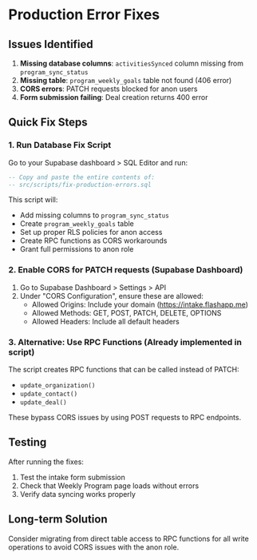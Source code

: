 # Production Error Fixes

## Issues Identified

1. **Missing database columns**: `activitiesSynced` column missing from `program_sync_status`
2. **Missing table**: `program_weekly_goals` table not found (406 error)
3. **CORS errors**: PATCH requests blocked for anon users
4. **Form submission failing**: Deal creation returns 400 error

## Quick Fix Steps

### 1. Run Database Fix Script

Go to your Supabase dashboard > SQL Editor and run:

```sql
-- Copy and paste the entire contents of:
-- src/scripts/fix-production-errors.sql
```

This script will:
- Add missing columns to `program_sync_status`
- Create `program_weekly_goals` table
- Set up proper RLS policies for anon access
- Create RPC functions as CORS workarounds
- Grant full permissions to anon role

### 2. Enable CORS for PATCH requests (Supabase Dashboard)

1. Go to Supabase Dashboard > Settings > API
2. Under "CORS Configuration", ensure these are allowed:
   - Allowed Origins: Include your domain (https://intake.flashapp.me)
   - Allowed Methods: GET, POST, PATCH, DELETE, OPTIONS
   - Allowed Headers: Include all default headers

### 3. Alternative: Use RPC Functions (Already implemented in script)

The script creates RPC functions that can be called instead of PATCH:
- `update_organization()`
- `update_contact()`
- `update_deal()`

These bypass CORS issues by using POST requests to RPC endpoints.

## Testing

After running the fixes:

1. Test the intake form submission
2. Check that Weekly Program page loads without errors
3. Verify data syncing works properly

## Long-term Solution

Consider migrating from direct table access to RPC functions for all write operations to avoid CORS issues with the anon role.